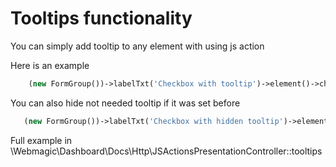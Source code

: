 # Tooltips functionality

You can simply add tooltip to any element with using js action

Here is an example

```php
    (new FormGroup())->labelTxt('Checkbox with tooltip')->element()->checkbox()->js()->tooltip()->regular('This is an input with tooltip')->parent()
```

You can also hide not needed tooltip if it was set before

```php
   (new FormGroup())->labelTxt('Checkbox with hidden tooltip')->element()->checkbox()->js()->tooltip()->regular('Hidden tooltip')->js()->tooltip()->hide()->parent()
```

Full example in \Webmagic\Dashboard\Docs\Http\JSActionsPresentationController::tooltips
